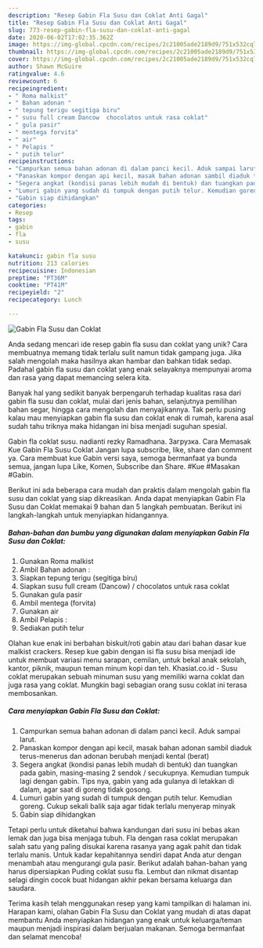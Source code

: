 ```yaml
---
description: "Resep Gabin Fla Susu dan Coklat Anti Gagal"
title: "Resep Gabin Fla Susu dan Coklat Anti Gagal"
slug: 773-resep-gabin-fla-susu-dan-coklat-anti-gagal
date: 2020-06-02T17:02:35.362Z
image: https://img-global.cpcdn.com/recipes/2c21005ade2189d9/751x532cq70/gabin-fla-susu-dan-coklat-foto-resep-utama.jpg
thumbnail: https://img-global.cpcdn.com/recipes/2c21005ade2189d9/751x532cq70/gabin-fla-susu-dan-coklat-foto-resep-utama.jpg
cover: https://img-global.cpcdn.com/recipes/2c21005ade2189d9/751x532cq70/gabin-fla-susu-dan-coklat-foto-resep-utama.jpg
author: Shawn McGuire
ratingvalue: 4.6
reviewcount: 6
recipeingredient:
- " Roma malkist"
- " Bahan adonan "
- " tepung terigu segitiga biru"
- " susu full cream Dancow  chocolatos untuk rasa coklat"
- " gula pasir"
- " mentega forvita"
- " air"
- " Pelapis "
- " putih telur"
recipeinstructions:
- "Campurkan semua bahan adonan di dalam panci kecil. Aduk sampai larut."
- "Panaskan kompor dengan api kecil, masak bahan adonan sambil diaduk terus-menerus dan adonan berubah menjadi kental (berat)"
- "Segera angkat (kondisi panas lebih mudah di bentuk) dan tuangkan pada gabin, masing-masing 2 sendok / secukupnya. Kemudian tumpuk lagi dengan gabin. Tips nya, gabin yang ada gulanya di letakkan di dalam, agar saat di goreng tidak gosong."
- "Lumuri gabin yang sudah di tumpuk dengan putih telur. Kemudian goreng. Cukup sekali balik saja agar tidak terlalu menyerap minyak"
- "Gabin siap dihidangkan"
categories:
- Resep
tags:
- gabin
- fla
- susu

katakunci: gabin fla susu 
nutrition: 213 calories
recipecuisine: Indonesian
preptime: "PT36M"
cooktime: "PT41M"
recipeyield: "2"
recipecategory: Lunch

---
```



![Gabin Fla Susu dan Coklat](https://img-global.cpcdn.com/recipes/2c21005ade2189d9/751x532cq70/gabin-fla-susu-dan-coklat-foto-resep-utama.jpg)

Anda sedang mencari ide resep gabin fla susu dan coklat yang unik? Cara membuatnya memang tidak terlalu sulit namun tidak gampang juga. Jika salah mengolah maka hasilnya akan hambar dan bahkan tidak sedap. Padahal gabin fla susu dan coklat yang enak selayaknya mempunyai aroma dan rasa yang dapat memancing selera kita.

Banyak hal yang sedikit banyak berpengaruh terhadap kualitas rasa dari gabin fla susu dan coklat, mulai dari jenis bahan, selanjutnya pemilihan bahan segar, hingga cara mengolah dan menyajikannya. Tak perlu pusing kalau mau menyiapkan gabin fla susu dan coklat enak di rumah, karena asal sudah tahu triknya maka hidangan ini bisa menjadi suguhan spesial.

Gabin fla coklat susu. nadianti rezky Ramadhana. Загрузка. Cara Memasak Kue Gabin Fla Susu Coklat Jangan lupa subscribe, like, share dan comment ya. Cara membuat kue Gabin versi saya, semoga bermanfaat ya bunda semua, jangan lupa Like, Komen, Subscribe dan Share. #Kue #Masakan #Gabin.


Berikut ini ada beberapa cara mudah dan praktis dalam mengolah gabin fla susu dan coklat yang siap dikreasikan. Anda dapat menyiapkan Gabin Fla Susu dan Coklat memakai 9 bahan dan 5 langkah pembuatan. Berikut ini langkah-langkah untuk menyiapkan hidangannya.

<!--inarticleads1-->

##### Bahan-bahan dan bumbu yang digunakan dalam menyiapkan Gabin Fla Susu dan Coklat:

1. Gunakan  Roma malkist
1. Ambil  Bahan adonan :
1. Siapkan  tepung terigu (segitiga biru)
1. Siapkan  susu full cream (Dancow) / chocolatos untuk rasa coklat
1. Gunakan  gula pasir
1. Ambil  mentega (forvita)
1. Gunakan  air
1. Ambil  Pelapis :
1. Sediakan  putih telur


Olahan kue enak ini berbahan biskuit/roti gabin atau dari bahan dasar kue malkist crackers. Resep kue gabin dengan isi fla susu bisa menjadi ide untuk membuat variasi menu sarapan, cemilan, untuk bekal anak sekolah, kantor, piknik, maupun teman minum kopi dan teh. Khasiat.co.id - Susu coklat merupakan sebuah minuman susu yang memiliki warna coklat dan juga rasa yang coklat. Mungkin bagi sebagian orang susu coklat ini terasa membosankan. 

<!--inarticleads2-->

##### Cara menyiapkan Gabin Fla Susu dan Coklat:

1. Campurkan semua bahan adonan di dalam panci kecil. Aduk sampai larut.
1. Panaskan kompor dengan api kecil, masak bahan adonan sambil diaduk terus-menerus dan adonan berubah menjadi kental (berat)
1. Segera angkat (kondisi panas lebih mudah di bentuk) dan tuangkan pada gabin, masing-masing 2 sendok / secukupnya. Kemudian tumpuk lagi dengan gabin. Tips nya, gabin yang ada gulanya di letakkan di dalam, agar saat di goreng tidak gosong.
1. Lumuri gabin yang sudah di tumpuk dengan putih telur. Kemudian goreng. Cukup sekali balik saja agar tidak terlalu menyerap minyak
1. Gabin siap dihidangkan


Tetapi perlu untuk diketahui bahwa kandungan dari susu ini bebas akan lemak dan juga bisa menjaga tubuh. Fla dengan rasa coklat merupakan salah satu yang paling disukai karena rasanya yang agak pahit dan tidak terlalu manis. Untuk kadar kepahitannya sendiri dapat Anda atur dengan menambah atau mengurangi gula pasir. Berikut adalah bahan-bahan yang harus dipersiapkan Puding coklat susu fla. Lembut dan nikmat disantap selagi dingin cocok buat hidangan akhir pekan bersama keluarga dan saudara. 

Terima kasih telah menggunakan resep yang kami tampilkan di halaman ini. Harapan kami, olahan Gabin Fla Susu dan Coklat yang mudah di atas dapat membantu Anda menyiapkan hidangan yang enak untuk keluarga/teman maupun menjadi inspirasi dalam berjualan makanan. Semoga bermanfaat dan selamat mencoba!
